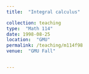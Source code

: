 ```yaml
---
title:  "Integral calculus"

collection: teaching
type:  "Math 114"
date: 1998-08-25
location:  "GMU"
permalink: /teaching/m114f98
venue:  "GMU Fall"


---
```

